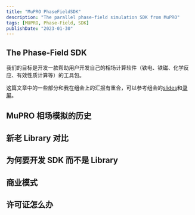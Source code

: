 ```yaml
---
title: "MuPRO PhaseFieldSDK"
description: "The parallel phase-field simulation SDK from MuPRO"
tags: [MUPRO, Phase-Field, SDK]
publishDate: "2023-01-30"
---
```


## The Phase-Field SDK

我们的目标是开发一款帮助用户开发自己的相场计算软件（铁电、铁磁、化学反应、有效性质计算等）的工具包。

这篇文章中的一些部分和我在组会上的汇报有重合，可以参考组会的[slides](https://mupro-simulation.github.io/MUPRO-PFSDK-Tutorial/1)和[录屏](https://youtu.be/5A9WkpudEuo)。

## MuPRO 相场模拟的历史

## 新老 Library 对比

## 为何要开发 SDK 而不是 Library

## 商业模式

## 许可证怎么办
